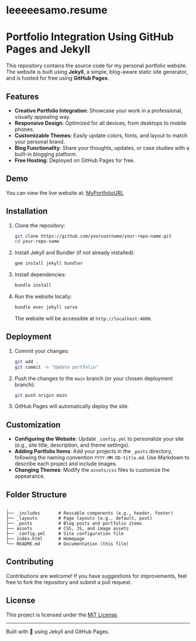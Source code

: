 # leeeeesamo.resume

# Portfolio Integration Using GitHub Pages and Jekyll

This repository contains the source code for my personal portfolio website. The website is built using **Jekyll**, a simple, blog-aware static site generator, and is hosted for free using **GitHub Pages**.

## Features
- **Creative Portfolio Integration**: Showcase your work in a professional, visually appealing way.
- **Responsive Design**: Optimized for all devices, from desktops to mobile phones.
- **Customizable Themes**: Easily update colors, fonts, and layout to match your personal brand.
- **Blog Functionality**: Share your thoughts, updates, or case studies with a built-in blogging platform.
- **Free Hosting**: Deployed on GitHub Pages for free.

## Demo
You can view the live website at: [MyPortfolioURL](https://leeeeesamo.github.io)

## Installation

1. Clone the repository:
   ```bash
   git clone https://github.com/yourusername/your-repo-name.git
   cd your-repo-name
   ```

2. Install Jekyll and Bundler (if not already installed):
   ```bash
   gem install jekyll bundler
   ```

3. Install dependencies:
   ```bash
   bundle install
   ```

4. Run the website locally:
   ```bash
   bundle exec jekyll serve
   ```
   The website will be accessible at `http://localhost:4000`.

## Deployment

1. Commit your changes:
   ```bash
   git add .
   git commit -m "Update portfolio"
   ```

2. Push the changes to the `main` branch (or your chosen deployment branch):
   ```bash
   git push origin main
   ```

3. GitHub Pages will automatically deploy the site.

## Customization

- **Configuring the Website**: Update `_config.yml` to personalize your site (e.g., site title, description, and theme settings).
- **Adding Portfolio Items**: Add your projects in the `_posts` directory, following the naming convention `YYYY-MM-DD-title.md`. Use Markdown to describe each project and include images.
- **Changing Themes**: Modify the `assets/css` files to customize the appearance.

## Folder Structure

```
.
├── _includes       # Reusable components (e.g., header, footer)
├── _layouts        # Page layouts (e.g., default, post)
├── _posts          # Blog posts and portfolio items
├── assets          # CSS, JS, and image assets
├── _config.yml     # Site configuration file
├── index.html      # Homepage
└── README.md       # Documentation (this file)
```

## Contributing

Contributions are welcome! If you have suggestions for improvements, feel free to fork the repository and submit a pull request.

## License

This project is licensed under the [MIT License](LICENSE).

---

Built with 💖 using Jekyll and GitHub Pages.
